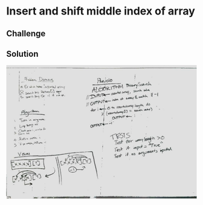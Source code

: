 # Insert and shift middle index of array
<!-- Short summary or background information -->

## Challenge
<!-- Description of the challenge -->

## Solution
<!-- Embedded whiteboard image -->
![whiteboard image](assets/array_binary_search.jpg)